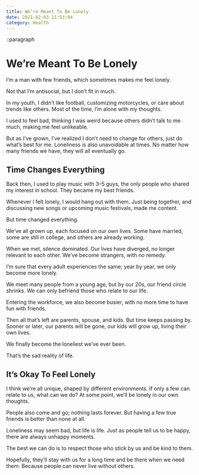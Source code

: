 ```yaml
---
title: We’re Meant To Be Lonely
date: 2021-02-03 11:53:04
category: Health
---
```


::paragraph

# We’re Meant To Be Lonely

I’m a man with few friends, which sometimes makes me feel lonely.

Not that I’m antisocial, but I don’t fit in much.

In my youth, I didn’t like football, customizing motorcycles, or care about trends like others. Most of the time, I’m alone with my thoughts.

I used to feel bad, thinking I was weird because others didn’t talk to me much, making me feel unlikeable.

But as I’ve grown, I’ve realized I don’t need to change for others, just do what’s best for me. Loneliness is also unavoidable at times. No matter how many friends we have, they will all eventually go.

## Time Changes Everything

Back then, I used to play music with 3–5 guys, the only people who shared my interest in school. They became my best friends.

Whenever I felt lonely, I would hang out with them. Just being together, and discussing new songs or upcoming music festivals, made me content.

But time changed everything.

We’ve all grown up, each focused on our own lives. Some have married, some are still in college, and others are already working.

When we met, silence dominated. Our lives have diverged, no longer relevant to each other. We’ve become strangers, with no remedy.

I’m sure that every adult experiences the same; year by year, we only become more lonely.

We meet many people from a young age, but by our 20s, our friend circle shrinks. We can only befriend those who relate to our life.

Entering the workforce, we also become busier, with no more time to have fun with friends.

Then all that’s left are parents, spouse, and kids. But time keeps passing by. Sooner or later, our parents will be gone, our kids will grow up, living their own lives.

We finally become the loneliest we’ve ever been.

That’s the sad reality of life.

## It’s Okay To Feel Lonely

I think we’re all unique, shaped by different environments. If only a few can relate to us, what can we do? At some point, we’ll be lonely in our own thoughts.

People also come and go; nothing lasts forever. But having a few true friends is better than none at all.

Loneliness may seem bad, but life is life. Just as people tell us to be happy, there are always unhappy moments.

The best we can do is to respect those who stick by us and be kind to them.

Hopefully, they’ll stay with us for a long time and be there when we need them. Because people can never live without others.
